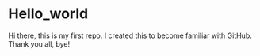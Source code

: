 # Hello_world
Hi there, this is my first repo. I created this to become familiar with GitHub.
Thank you all, bye!
